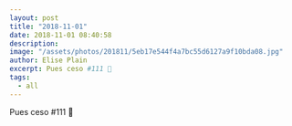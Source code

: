 ```yaml
---
layout: post
title: "2018-11-01"
date: 2018-11-01 08:40:58
description: 
image: "/assets/photos/201811/5eb17e544f4a7bc55d6127a9f10bda08.jpg"
author: Elise Plain
excerpt: Pues ceso #111 💋
tags: 
  - all
---
```


Pues ceso #111 💋

<p></p>
